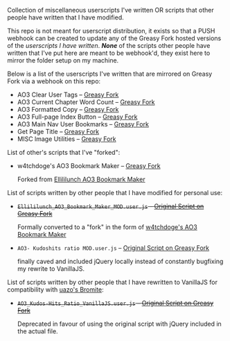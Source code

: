 Collection of miscellaneous userscripts I've written OR scripts that other people have written that I have modified.

This repo is not meant for userscript distribution, it exists so that a PUSH webhook can be created to update any of the Greasy Fork hosted versions of the *userscripts I have written*. ***None*** of the scripts other people have written that I've put here are meant to be webhook'd, they exist here to mirror the folder setup on my machine.

Below is a list of the userscripts I've written that are mirrored on Greasy Fork via a webhook on this repo:
- AO3 Clear User Tags – [Greasy Fork](https://greasyfork.org/en/scripts/467410)
- AO3 Current Chapter Word Count – [Greasy Fork](https://greasyfork.org/en/scripts/469161)
- AO3 Formatted Copy – [Greasy Fork](https://greasyfork.org/en/scripts/467411)
- AO3 Full-page lndex Button – [Greasy Fork](https://greasyfork.org/en/scripts/467408)
- AO3 Main Nav User Bookmarks – [Greasy Fork](https://greasyfork.org/en/scripts/467412)
- Get Page Title – [Greasy Fork](https://greasyfork.org/en/scripts/467406)
- MISC lmage Utilities – [Greasy Fork](https://greasyfork.org/en/scripts/467413)

List of other's scripts that I've "forked":
- w4tchdoge's AO3 Bookmark Maker – [Greasy Fork](https://greasyfork.org/en/scripts/467885)

    Forked from [Ellililunch AO3 Bookmark Maker](https://greasyfork.org/en/scripts/458631)

List of scripts written by other people that I have modified for personal use:
- ~~`Ellililunch_AO3_Bookmark_Maker_MOD.user.js` – [Original Script on Greasy Fork](https://greasyfork.org/scripts/458631)~~

    Formally converted to a "fork" in the form of [w4tchdoge's AO3 Bookmark Maker](https://greasyfork.org/en/scripts/467885)

- `AO3- Kudoshits ratio MOD.user.js` – [Original Script on Greasy Fork](https://greasyfork.org/scripts/3144)

    finally caved and included jQuery locally instead of constantly bugfixing my rewrite to VanillaJS.


List of scripts written by other people that I have rewritten to VanillaJS for compatibility with [uazo's Bromite](https://github.com/uazo/bromite-buildtools):
- ~~`AO3_Kudos-Hits_Ratio_VanillaJS.user.js` – [Original Script on Greasy Fork](https://greasyfork.org/scripts/3144)~~

    Deprecated in favour of using the original script with jQuery included in the actual file.
